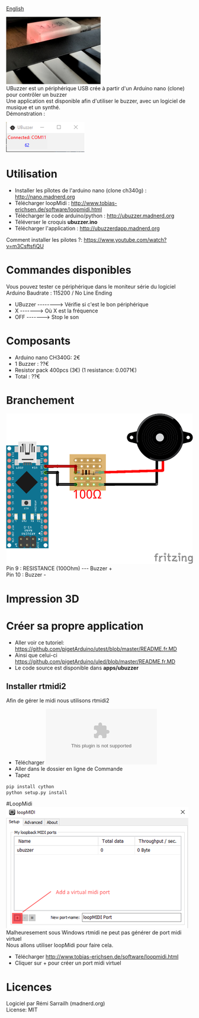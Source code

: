 [English](https://github.com/pigetArduino/ubuzzer/)

![Photo UBuzzer](https://github.com/pigetArduino/ubuzzer/raw/master/doc/ubuzzer_photo.jpg)   
UBuzzer est un périphérique USB crée à partir d'un Arduino nano (clone) pour contrôler un buzzer   
Une application est disponible afin d'utiliser le buzzer, avec un logiciel de musique et un synthé.      
Démonstration : 

![UBuzzer App](https://github.com/pigetArduino/ubuzzer/raw/master/doc/ubuzzer_app.png)   

# Utilisation
* Installer les pîlotes de l'arduino nano (clone ch340g) : http://nano.madnerd.org
* Télécharger loopMidi : http://www.tobias-erichsen.de/software/loopmidi.html
* Télécharger le code arduino/python : http://ubuzzer.madnerd.org
* Téléverser le croquis **ubuzzer.ino**
* Télécharger l'application : http://ubuzzerdapp.madnerd.org    

Comment installer les pilotes ?: https://www.youtube.com/watch?v=m3CsftsfiQU



# Commandes disponibles
Vous pouvez tester ce périphérique dans le moniteur série du logiciel Arduino
Baudrate : 115200 / No Line Ending   

* UBuzzer --------> Vérifie si c'est le bon périphérique 
* X -------> Où X est la fréquence
* OFF -------> Stop le son


# Composants
* Arduino nano CH340G: 2€    
* 1 Buzzer : ??€   
* Resistor pack 400pcs (3€) (1 resistance: 0.0071€)   
* Total : ??€   

# Branchement
![UBuzzer Wiring](https://github.com/pigetArduino/ubuzzer/raw/master/doc/ubuzzer_wiring.png)   
Pin 9 : RESISTANCE (100Ohm) --- Buzzer +    
Pin 10 : Buzzer -   

# Impression 3D


# Créer sa propre application
* Aller voir ce tutoriel: https://github.com/pigetArduino/utest/blob/master/README.fr.MD
* Ainsi que celui-ci https://github.com/pigetArduino/uled/blob/master/README.fr.MD
* Le code source est disponible dans **apps/ubuzzer**

## Installer rtmidi2
Afin de gérer le midi nous utilisons rtmidi2     
* Télécharger ![rtmidi2](https://github.com/gesellkammer/rtmidi2/archive/master.zip)   
* Aller dans le dossier en ligne de Commande   
* Tapez   
```
pip install cython
python setup.py install
```

#LoopMidi
![LoopMidi Add Midi Port](https://github.com/pigetArduino/ubuzzer/raw/master/doc/loopMidi.png)      
Malheuresement sous Windows rtmidi ne peut pas générer de port midi virtuel      
Nous allons utiliser loopMidi pour faire cela.    
* Télécharger http://www.tobias-erichsen.de/software/loopmidi.html    
* Cliquer sur + pour créer un port midi virtuel    

# Licences
Logiciel par Rémi Sarrailh (madnerd.org)      
License: MIT    

